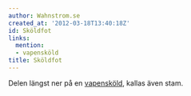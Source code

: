 ```yaml
---
author: Wahnstrom.se
created_at: '2012-03-18T13:40:18Z'
id: Sköldfot
links:
  mention:
  - vapensköld
title: Sköldfot
---
```


Delen längst ner på en [vapensköld], kallas även stam.

  [vapensköld]: vapensköld